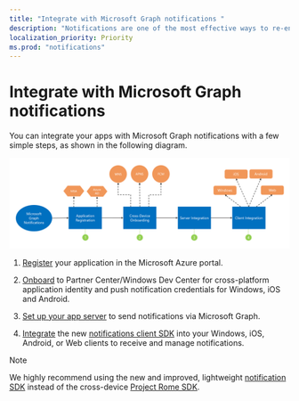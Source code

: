 ```yaml
---
title: "Integrate with Microsoft Graph notifications "
description: "Notifications are one of the most effective ways to re-engage with users of your application. You can integrate your apps with Microsoft Graph notifications in a few simple steps.  "
localization_priority: Priority
ms.prod: "notifications"
---
```


# Integrate with Microsoft Graph notifications

You can integrate your apps with Microsoft Graph notifications with a few simple steps, as shown in the following diagram.

![Image showing the steps to onboard notifications: registration, cross-device onboarding, server integration, and client integration](images/notifications-integration-e2e-overview.png)

1.  [Register](notifications-integration-app-registration.md) your application in the Microsoft Azure portal.

2. [Onboard](notifications-integration-cross-device-experiences-onboarding.md) to Partner Center/Windows Dev Center for cross-platform application identity and push notification credentials for Windows, iOS and Android.

3.  [Set up your app server](notifications-integrating-app-server.md) to send notifications via Microsoft Graph.

4.  [Integrate](notifications-integrating-with-windows.md) the new [notifications client SDK](https://aka.ms/GNSDK) into your Windows, iOS, Android, or Web clients to receive and manage notifications.

> [!NOTE]
> We highly recommend using the new and improved, lightweight [notification SDK](http://aka.ms/GNSDK) instead of the cross-device [Project Rome SDK](https://github.com/microsoft/project-rome).
